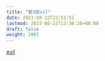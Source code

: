 ```yaml
---
title: "尝试Evil"
date: 2023-08-12T22:51:51
lastmod: 2023-08-21T13:30:28+08:00
draft: false
weight: 2001
---
```


[evil](/docs/分享/emacs/插件/evil/#evil) <br/>

